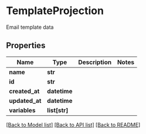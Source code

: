 # TemplateProjection

Email template data
## Properties
Name | Type | Description | Notes
------------ | ------------- | ------------- | -------------
**name** | **str** |  | 
**id** | **str** |  | 
**created_at** | **datetime** |  | 
**updated_at** | **datetime** |  | 
**variables** | **list[str]** |  | 

[[Back to Model list]](../README#documentation-for-models) [[Back to API list]](../README#documentation-for-api-endpoints) [[Back to README]](../README)


